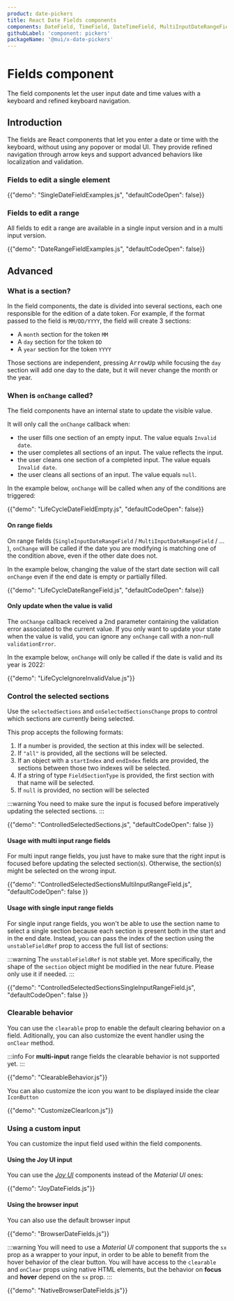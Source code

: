```yaml
---
product: date-pickers
title: React Date Fields components
components: DateField, TimeField, DateTimeField, MultiInputDateRangeField, SingleInputDateRangeField, MultiInputTimeRangeField, SingleInputTimeRangeField, MultiInputDateTimeRangeField, SingleInputDateTimeRangeField
githubLabel: 'component: pickers'
packageName: '@mui/x-date-pickers'
---
```


# Fields component

<p class="description">The field components let the user input date and time values with a keyboard and refined keyboard navigation.</p>

## Introduction

The fields are React components that let you enter a date or time with the keyboard, without using any popover or modal UI.
They provide refined navigation through arrow keys and support advanced behaviors like localization and validation.

### Fields to edit a single element

{{"demo": "SingleDateFieldExamples.js", "defaultCodeOpen": false}}

### Fields to edit a range [<span class="plan-pro"></span>](/x/introduction/licensing/#pro-plan)

All fields to edit a range are available in a single input version and in a multi input version.

{{"demo": "DateRangeFieldExamples.js", "defaultCodeOpen": false}}

## Advanced

### What is a section?

In the field components, the date is divided into several sections, each one responsible for the edition of a date token.
For example, if the format passed to the field is `MM/DD/YYYY`, the field will create 3 sections:

- A `month` section for the token `MM`
- A `day` section for the token `DD`
- A `year` section for the token `YYYY`

Those sections are independent, pressing <kbd class="key">ArrowUp</kbd> while focusing the `day` section will add one day to the date, but it will never change the month or the year.

### When is `onChange` called?

The field components have an internal state to update the visible value.

It will only call the `onChange` callback when:

- the user fills one section of an empty input. The value equals `Invalid date`.
- the user completes all sections of an input. The value reflects the input.
- the user cleans one section of a completed input. The value equals `Invalid date`.
- the user cleans all sections of an input. The value equals `null`.

In the example below, `onChange` will be called when any of the conditions are triggered:

{{"demo": "LifeCycleDateFieldEmpty.js", "defaultCodeOpen": false}}

#### On range fields [<span class="plan-pro"></span>](/x/introduction/licensing/#pro-plan)

On range fields (`SingleInputDateRangeField` / `MultiInputDateRangeField` / ... ),
`onChange` will be called if the date you are modifying is matching one of the condition above,
even if the other date does not.

In the example below, changing the value of the start date section will call `onChange` even if the end date is empty or partially filled.

{{"demo": "LifeCycleDateRangeField.js", "defaultCodeOpen": false}}

#### Only update when the value is valid

The `onChange` callback received a 2nd parameter containing the validation error associated to the current value.
If you only want to update your state when the value is valid, you can ignore any `onChange` call with a non-null `validationError`.

In the example below, `onChange` will only be called if the date is valid and its year is 2022:

{{"demo": "LifeCycleIgnoreInvalidValue.js"}}

### Control the selected sections

Use the `selectedSections` and `onSelectedSectionsChange` props to control which sections are currently being selected.

This prop accepts the following formats:

1. If a number is provided, the section at this index will be selected.
2. If `"all"` is provided, all the sections will be selected.
3. If an object with a `startIndex` and `endIndex` fields are provided, the sections between those two indexes will be selected.
4. If a string of type `FieldSectionType` is provided, the first section with that name will be selected.
5. If `null` is provided, no section will be selected

:::warning
You need to make sure the input is focused before imperatively updating the selected sections.
:::

{{"demo": "ControlledSelectedSections.js", "defaultCodeOpen": false }}

#### Usage with multi input range fields [<span class="plan-pro"></span>](/x/introduction/licensing/#pro-plan)

For multi input range fields, you just have to make sure that the right input is focused before updating the selected section(s).
Otherwise, the section(s) might be selected on the wrong input.

{{"demo": "ControlledSelectedSectionsMultiInputRangeField.js", "defaultCodeOpen": false }}

#### Usage with single input range fields [<span class="plan-pro"></span>](/x/introduction/licensing/#pro-plan)

For single input range fields, you won't be able to use the section name to select a single section because each section is present both in the start and in the end date.
Instead, you can pass the index of the section using the `unstableFieldRef` prop to access the full list of sections:

:::warning
The `unstableFieldRef` is not stable yet. More specifically, the shape of the `section` object might be modified in the near future.
Please only use it if needed.
:::

{{"demo": "ControlledSelectedSectionsSingleInputRangeField.js", "defaultCodeOpen": false }}

### Clearable behavior

You can use the `clearable` prop to enable the default clearing behavior on a field. Aditionally, you can also customize the event handler using the `onClear` method.

:::info
For **multi-input** range fields the clearable behavior is not supported yet.
:::

{{"demo": "ClearableBehavior.js"}}

You can also customize the icon you want to be displayed inside the clear `IconButton`

{{"demo": "CustomizeClearIcon.js"}}

### Using a custom input

You can customize the input field used within the field components.

#### Using the Joy UI input

You can use the [_Joy UI_](https://mui.com/joy-ui/getting-started/overview/) components instead of the _Material UI_ ones:

{{"demo": "JoyDateFields.js"}}

#### Using the browser input

You can also use the default browser input

{{"demo": "BrowserDateFields.js"}}

:::warning
You will need to use a _Material UI_ component that supports the `sx` prop as a wrapper to your input, in order to be able to benefit from the hover behavior of the clear button. You will have access to the `clearable` and `onClear` props using native HTML elements, but the behavior on **focus** and **hover** depend on the `sx` prop.
:::

{{"demo": "NativeBrowserDateFields.js"}}
